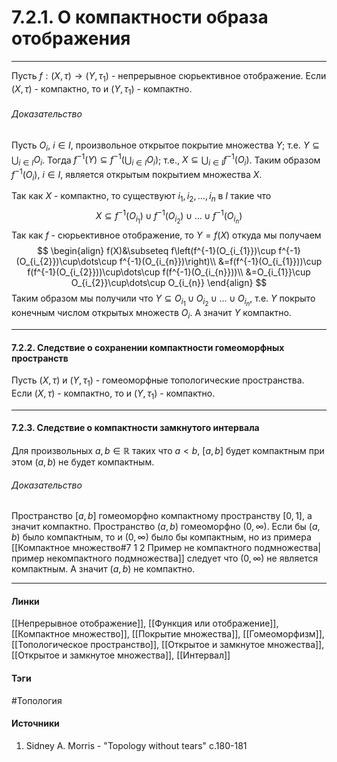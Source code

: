 # 7.2.1. О компактности образа отображения
***
Пусть $f:(X,\tau)\to(Y,\tau_{1})$ - непрерывное сюрьективное отображение. Если $(X,\tau)$ - компактно, то и $(Y,\tau_{1})$ - компактно.
###### Доказательство
Пусть $O_{i}$, $i\in I$, произвольное открытое покрытие множества $Y$; т.е. $Y\subseteq\bigcup_{i\in I}O_{i}$. Тогда $f^{-1}(Y)\subseteq f^{-1}\left(\bigcup_{i\in I}O_{i}\right)$; т.е., $X\subseteq\bigcup_{i\in I}f^{-1}(O_{i})$. Таким образом $f^{-1}(O_{i})$, $i\in I$, является открытым покрытием множества $X$.

Так как $X$ - компактно, то существуют $i_{1},i_{2},\dots,i_{n}$ в $I$ такие что
$$
X\subseteq f^{-1}(O_{i_{1}})\cup f^{-1}(O_{i_{2}})\cup\dots\cup f^{-1}(O_{i_{n}})
$$
Так как $f$ - сюрьективное отображение, то $Y=f(X)$ откуда мы получаем
$$
\begin{align}
f(X)&\subseteq f\left(f^{-1}(O_{i_{1}})\cup f^{-1}(O_{i_{2}})\cup\dots\cup f^{-1}(O_{i_{n}})\right)\\
&=f(f^{-1}(O_{i_{1}}))\cup f(f^{-1}(O_{i_{2}}))\cup\dots\cup f(f^{-1}(O_{i_{n}}))\\
&=O_{i_{1}}\cup O_{i_{2}}\cup\dots\cup O_{i_{n}}
\end{align}
$$
Таким образом мы получили что $Y\subseteq O_{i_{1}}\cup O_{i_{2}}\cup\dots\cup O_{i_{n}}$, т.е. $Y$ покрыто конечным числом открытых множеств $O_{i}$. А значит $Y$ компактно.
***
#### 7.2.2. Следствие о сохранении компактности гомеоморфных пространств
Пусть $(X,\tau)$ и $(Y,\tau_{1})$ - гомеоморфные топологические пространства. Если $(X,\tau)$ - компактно, то и $(Y,\tau_{1})$ - компактно.
***
#### 7.2.3. Следствие о компактности замкнутого интервала
Для произвольных $a,b\in\mathbb{R}$ таких что $a<b$, $[a,b]$ будет компактным при этом $(a,b)$ не будет компактным.
###### Доказательство
Пространство $[a,b]$ гомеоморфно компактному пространству $[0,1]$, а значит компактно.
Пространство $(a,b)$ гомеоморфно $(0,\infty)$. Если бы $(a,b)$ было компактным, то и $(0,\infty)$ было бы компактным, но из примера [[Компактное множество#7 1 2 Пример не компактного подмножества|пример некомпактного подмножества]] следует что $(0,\infty)$ не является компактным. А значит $(a,b)$ не компактно.
***
#### Линки
 [[Непрерывное отображение]],
 [[Функция или отображение]],
 [[Компактное множество]],
 [[Покрытие множества]],
 [[Гомеоморфизм]],
 [[Топологическое пространство]],
 [[Открытое и замкнутое множества]],
 [[Открытое и замкнутое множества]],
 [[Интервал]]
#### Тэги
 #Топология 
#### Источники
1. Sidney A. Morris - "Topology without tears" c.180-181